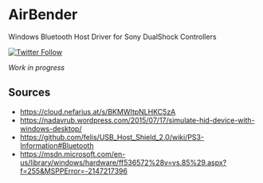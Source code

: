 # AirBender
Windows Bluetooth Host Driver for Sony DualShock Controllers

[![Twitter Follow](https://img.shields.io/twitter/follow/shields_io.svg?style=social&label=Follow&maxAge=2592000)](https://twitter.com/CNefarius)

_Work in progress_

## Sources
 * https://cloud.nefarius.at/s/BKMWItpNLHKC5zA
 * https://nadavrub.wordpress.com/2015/07/17/simulate-hid-device-with-windows-desktop/
 * https://github.com/felis/USB_Host_Shield_2.0/wiki/PS3-Information#Bluetooth
 * https://msdn.microsoft.com/en-us/library/windows/hardware/ff536572%28v=vs.85%29.aspx?f=255&MSPPError=-2147217396

